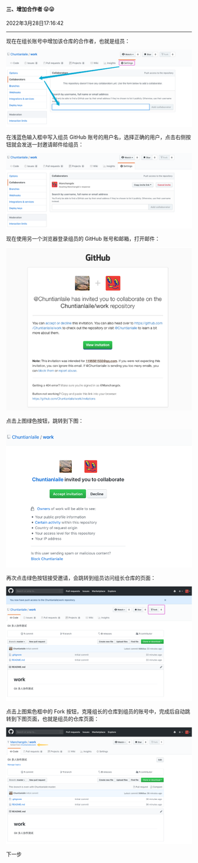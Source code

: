 #### 三、增加合作者  😛😛

2022年3月28日17:16:42

---

现在在组长账号中增加该仓库的合作者，也就是组员：

![此处输入图片的描述](4.2_增加协作者.assets/document-uid310176labid9817timestamp1548757006181.png)

在浅蓝色输入框中写入组员 GitHub 账号的用户名，选择正确的用户，点击右侧按钮就会发送一封邀请邮件给组员：

![此处输入图片的描述](4.2_增加协作者.assets/document-uid310176labid9817timestamp1548757014860.png)

现在使用另一个浏览器登录组员的 GitHub 账号和邮箱，打开邮件：

![此处输入图片的描述](4.2_增加协作者.assets/document-uid310176labid9817timestamp1548757023568.png)

点击上图绿色按钮，跳转到下图：

![此处输入图片的描述](4.2_增加协作者.assets/document-uid310176labid9817timestamp1548757031920.png)

再次点击绿色按钮接受邀请，会跳转到组员访问组长仓库的页面：

![此处输入图片的描述](4.2_增加协作者.assets/document-uid310176labid9817timestamp1548757042717.png)

点击上图紫色框中的 Fork 按钮，克隆组长的仓库到组员的账号中，完成后自动跳转到下图页面，也就是组员的仓库页面：

![此处输入图片的描述](4.2_增加协作者.assets/document-uid310176labid9817timestamp1548757050587.png)



下一步